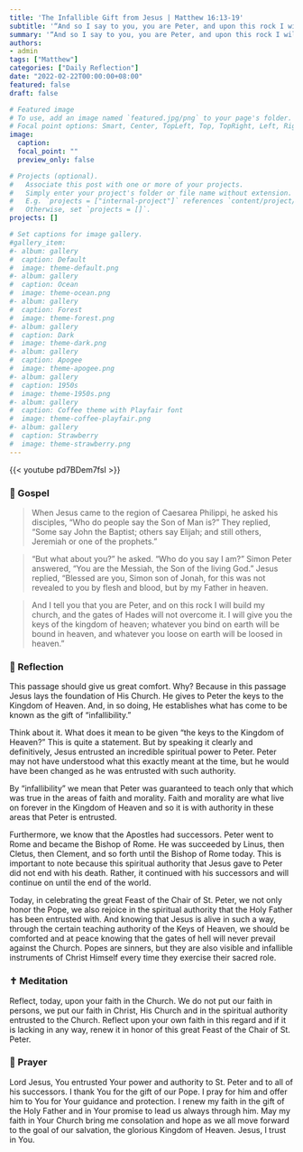 ```yaml
---
title: 'The Infallible Gift from Jesus | Matthew 16:13-19'
subtitle: '“And so I say to you, you are Peter, and upon this rock I will build my Church, and the gates of the netherworld shall not prevail against it.  I will give you the keys to the Kingdom of heaven.  Whatever you bind on earth shall be bound in heaven; and whatever you loose on earth shall be loosed in heaven.”  Matthew 16:18-19'
summary: '“And so I say to you, you are Peter, and upon this rock I will build my Church, and the gates of the netherworld shall not prevail against it.  I will give you the keys to the Kingdom of heaven.  Whatever you bind on earth shall be bound in heaven; and whatever you loose on earth shall be loosed in heaven.”  Matthew 16:18-19'
authors:
- admin
tags: ["Matthew"]
categories: ["Daily Reflection"]
date: "2022-02-22T00:00:00+08:00"
featured: false
draft: false

# Featured image
# To use, add an image named `featured.jpg/png` to your page's folder.
# Focal point options: Smart, Center, TopLeft, Top, TopRight, Left, Right, BottomLeft, Bottom, BottomRight
image:
  caption:
  focal_point: ""
  preview_only: false

# Projects (optional).
#   Associate this post with one or more of your projects.
#   Simply enter your project's folder or file name without extension.
#   E.g. `projects = ["internal-project"]` references `content/project/deep-learning/index.md`.
#   Otherwise, set `projects = []`.
projects: []

# Set captions for image gallery.
#gallery_item:
#- album: gallery
#  caption: Default
#  image: theme-default.png
#- album: gallery
#  caption: Ocean
#  image: theme-ocean.png
#- album: gallery
#  caption: Forest
#  image: theme-forest.png
#- album: gallery
#  caption: Dark
#  image: theme-dark.png
#- album: gallery
#  caption: Apogee
#  image: theme-apogee.png
#- album: gallery
#  caption: 1950s
#  image: theme-1950s.png
#- album: gallery
#  caption: Coffee theme with Playfair font
#  image: theme-coffee-playfair.png
#- album: gallery
#  caption: Strawberry
#  image: theme-strawberry.png
---
```


{{< youtube pd7BDem7fsI >}}

### :love_letter: Gospel
> When Jesus came to the region of Caesarea Philippi, he asked his disciples, “Who do people say the Son of Man is?” They replied, “Some say John the Baptist; others say Elijah; and still others, Jeremiah or one of the prophets.”

> “But what about you?” he asked. “Who do you say I am?” Simon Peter answered, “You are the Messiah, the Son of the living God.” Jesus replied, “Blessed are you, Simon son of Jonah, for this was not revealed to you by flesh and blood, but by my Father in heaven.

> And I tell you that you are Peter, and on this rock I will build my church, and the gates of Hades will not overcome it. I will give you the keys of the kingdom of heaven; whatever you bind on earth will be bound in heaven, and whatever you loose on earth will be loosed in heaven.”

### :speech_balloon: Reflection
This passage should give us great comfort.  Why?  Because in this passage Jesus lays the foundation of His Church.  He gives to Peter the keys to the Kingdom of Heaven.  And, in so doing, He establishes what has come to be known as the gift of “infallibility.”

Think about it.  What does it mean to be given “the keys to the Kingdom of Heaven?”  This is quite a statement.  But by speaking it clearly and definitively, Jesus entrusted an incredible spiritual power to Peter.  Peter may not have understood what this exactly meant at the time, but he would have been changed as he was entrusted with such authority.

By “infallibility” we mean that Peter was guaranteed to teach only that which was true in the areas of faith and morality.  Faith and morality are what live on forever in the Kingdom of Heaven and so it is with authority in these areas that Peter is entrusted.

Furthermore, we know that the Apostles had successors.  Peter went to Rome and became the Bishop of Rome.  He was succeeded by Linus, then Cletus, then Clement, and so forth until the Bishop of Rome today.  This is important to note because this spiritual authority that Jesus gave to Peter did not end with his death.  Rather, it continued with his successors and will continue on until the end of the world.

Today, in celebrating the great Feast of the Chair of St. Peter, we not only honor the Pope, we also rejoice in the spiritual authority that the Holy Father has been entrusted with.  And knowing that Jesus is alive in such a way, through the certain teaching authority of the Keys of Heaven, we should be comforted and at peace knowing that the gates of hell will never prevail against the Church.  Popes are sinners, but they are also visible and infallible instruments of Christ Himself every time they exercise their sacred role.

### :latin_cross: Meditation
Reflect, today, upon your faith in the Church.  We do not put our faith in persons, we put our faith in Christ, His Church and in the spiritual authority entrusted to the Church.  Reflect upon your own faith in this regard and if it is lacking in any way, renew it in honor of this great Feast of the Chair of St. Peter.

### :pray: Prayer
Lord Jesus, You entrusted Your power and authority to St. Peter and to all of his successors.  I thank You for the gift of our Pope.  I pray for him and offer him to You for Your guidance and protection.  I renew my faith in the gift of the Holy Father and in Your promise to lead us always through him.  May my faith in Your Church bring me consolation and hope as we all move forward to the goal of our salvation, the glorious Kingdom of Heaven.  Jesus, I trust in You.
